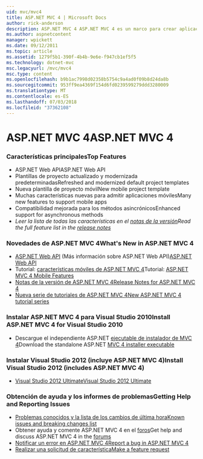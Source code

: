 ```yaml
---
uid: mvc/mvc4
title: ASP.NET MVC 4 | Microsoft Docs
author: rick-anderson
description: ASP.NET MVC 4 ASP.NET MVC 4 es un marco para crear aplicaciones web escalable y basada en estándares con los patrones de diseño bien establecido y la eficacia de AS....
ms.author: aspnetcontent
manager: wpickett
ms.date: 09/12/2011
ms.topic: article
ms.assetid: 1279f5b1-390f-4b4b-9e6e-f947cb1ef5f5
ms.technology: dotnet-mvc
msc.legacyurl: /mvc/mvc4
msc.type: content
ms.openlocfilehash: b9b1ac7998d02358b5754c9a4ad0f09b8d24da8b
ms.sourcegitcommit: 953ff9ea4369f154d6fd0239599279ddd3280009
ms.translationtype: MT
ms.contentlocale: es-ES
ms.lasthandoff: 07/03/2018
ms.locfileid: "37362108"
---
```

<a name="aspnet-mvc-4"></a><span data-ttu-id="e4170-103">ASP.NET MVC 4</span><span class="sxs-lookup"><span data-stu-id="e4170-103">ASP.NET MVC 4</span></span>
====================
### <a name="top-features"></a><span data-ttu-id="e4170-104">Características principales</span><span class="sxs-lookup"><span data-stu-id="e4170-104">Top Features</span></span>

- <span data-ttu-id="e4170-105">ASP.NET Web API</span><span class="sxs-lookup"><span data-stu-id="e4170-105">ASP.NET Web API</span></span>
- <span data-ttu-id="e4170-106">Plantillas de proyecto actualizado y modernizada predeterminadas</span><span class="sxs-lookup"><span data-stu-id="e4170-106">Refreshed and modernized default project templates</span></span>
- <span data-ttu-id="e4170-107">Nueva plantilla de proyecto móvil</span><span class="sxs-lookup"><span data-stu-id="e4170-107">New mobile project template</span></span>
- <span data-ttu-id="e4170-108">Muchas características nuevas para admitir aplicaciones móviles</span><span class="sxs-lookup"><span data-stu-id="e4170-108">Many new features to support mobile apps</span></span>
- <span data-ttu-id="e4170-109">Compatibilidad mejorada para los métodos asincrónicos</span><span class="sxs-lookup"><span data-stu-id="e4170-109">Enhanced support for asynchronous methods</span></span>
- <span data-ttu-id="e4170-110">*Leer la lista de todas las características en el [notas de la versión](../whitepapers/mvc4-release-notes.md)*</span><span class="sxs-lookup"><span data-stu-id="e4170-110">*Read the full feature list in the [release notes](../whitepapers/mvc4-release-notes.md)*</span></span>


### <a name="whats-new-in-aspnet-mvc-4"></a><span data-ttu-id="e4170-111">Novedades de ASP.NET MVC 4</span><span class="sxs-lookup"><span data-stu-id="e4170-111">What's New in ASP.NET MVC 4</span></span>

- <span data-ttu-id="e4170-112">[ASP.NET Web API](../web-api/index.md) (Más información sobre ASP.NET Web API)</span><span class="sxs-lookup"><span data-stu-id="e4170-112">[ASP.NET Web API](../web-api/index.md)</span></span>
- <span data-ttu-id="e4170-113">Tutorial: [características móviles de ASP.NET MVC 4](overview/older-versions/aspnet-mvc-4-mobile-features.md)</span><span class="sxs-lookup"><span data-stu-id="e4170-113">Tutorial: [ASP.NET MVC 4 Mobile Features](overview/older-versions/aspnet-mvc-4-mobile-features.md)</span></span>
- [<span data-ttu-id="e4170-114">Notas de la versión de ASP.NET MVC 4</span><span class="sxs-lookup"><span data-stu-id="e4170-114">Release Notes for ASP.NET MVC 4</span></span>](../whitepapers/mvc4-release-notes.md)
- [<span data-ttu-id="e4170-115">Nueva serie de tutoriales de ASP.NET MVC 4</span><span class="sxs-lookup"><span data-stu-id="e4170-115">New ASP.NET MVC 4 tutorial series</span></span>](overview/older-versions/getting-started-with-aspnet-mvc4/intro-to-aspnet-mvc-4.md)


### <a name="install-aspnet-mvc-4-for-visual-studio-2010"></a><span data-ttu-id="e4170-116">Instalar ASP.NET MVC 4 para Visual Studio 2010</span><span class="sxs-lookup"><span data-stu-id="e4170-116">Install ASP.NET MVC 4 for Visual Studio 2010</span></span>

- <span data-ttu-id="e4170-117">Descargue el independiente ASP.NET [ejecutable de instalador de MVC 4](https://www.microsoft.com/download/details.aspx?id=30683)</span><span class="sxs-lookup"><span data-stu-id="e4170-117">Download the standalone ASP.NET [MVC 4 installer executable](https://www.microsoft.com/download/details.aspx?id=30683)</span></span>


### <a name="install-visual-studio-2012-includes-aspnet-mvc-4"></a><span data-ttu-id="e4170-118">Instalar Visual Studio 2012 (incluye ASP.NET MVC 4)</span><span class="sxs-lookup"><span data-stu-id="e4170-118">Install Visual Studio 2012 (includes ASP.NET MVC 4)</span></span>

- [<span data-ttu-id="e4170-119">Visual Studio 2012 Ultimate</span><span class="sxs-lookup"><span data-stu-id="e4170-119">Visual Studio 2012 Ultimate</span></span>](https://go.microsoft.com/fwlink/?linkid=247148)


### <a name="getting-help-and-reporting-issues"></a><span data-ttu-id="e4170-120">Obtención de ayuda y los informes de problemas</span><span class="sxs-lookup"><span data-stu-id="e4170-120">Getting Help and Reporting Issues</span></span>

- [<span data-ttu-id="e4170-121">Problemas conocidos y la lista de los cambios de última hora</span><span class="sxs-lookup"><span data-stu-id="e4170-121">Known issues and breaking changes list</span></span>](../whitepapers/mvc4-release-notes.md#_Toc303253815)
- <span data-ttu-id="e4170-122">Obtener ayuda y comente ASP.NET MVC 4 en el [foros](https://forums.asp.net/1146.aspx)</span><span class="sxs-lookup"><span data-stu-id="e4170-122">Get help and discuss ASP.NET MVC 4 in the [forums](https://forums.asp.net/1146.aspx)</span></span>
- [<span data-ttu-id="e4170-123">Notificar un error en ASP.NET MVC 4</span><span class="sxs-lookup"><span data-stu-id="e4170-123">Report a bug in ASP.NET MVC 4</span></span>](https://github.com/aspnet/AspNetWebStack/issues)
- [<span data-ttu-id="e4170-124">Realizar una solicitud de característica</span><span class="sxs-lookup"><span data-stu-id="e4170-124">Make a feature request</span></span>](http://aspnet.uservoice.com/forums/41201-asp-net-mvc)
